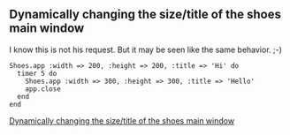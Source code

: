 Dynamically changing the size/title of the shoes main window
------------------------------------------------------------

I know this is not his request. But it may be seen like the same behavior. ;-)

	Shoes.app :width => 200, :height => 200, :title => 'Hi' do
	  timer 5 do
	    Shoes.app :width => 300, :height => 300, :title => 'Hello'
	    app.close
	  end
	end


[Dynamically changing the size/title of the shoes main window](http://www.mail-archive.com/shoes@code.whytheluckystiff.net/msg03926.html)